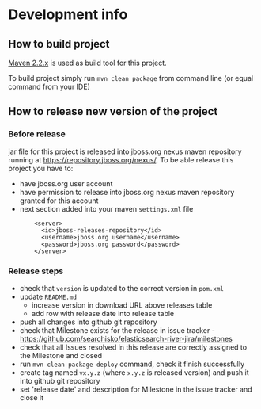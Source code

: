 Development info
================

How to build project
--------------------

[Maven 2.2.x](http://maven.apache.org/) is used as build tool for this project.

To build project simply run `mvn clean package` from command line (or equal command from your IDE)


How to release new version of the project
-----------------------------------------

### Before release
jar file for this project is released into jboss.org nexus maven repository running at https://repository.jboss.org/nexus/.
To be able release this project you have to:

* have jboss.org user account
* have permission to release into jboss.org nexus maven repository granted for this account  
* next section added into your maven `settings.xml` file
	````
	    <server>
	      <id>jboss-releases-repository</id>
	      <username>jboss.org username</username>
	      <password>jboss.org password</password>
	    </server>
	
	````
 
### Release steps
* check that `version` is updated to the correct version in `pom.xml`
* update `README.md` 
  * increase version in download URL above releases table
  * add row with release date into release table  
* push all changes into github git repository
* check that Milestone exists for the release in issue tracker - https://github.com/searchisko/elasticsearch-river-jira/milestones
* check that all Issues resolved in this release are correctly assigned to the Milestone and closed
* run `mvn clean package deploy` command, check it finish successfully
* create tag named `vx.y.z` (where `x.y.z` is released version) and push it into github git repository
* set 'release date' and description for Milestone in the issue tracker and close it
 